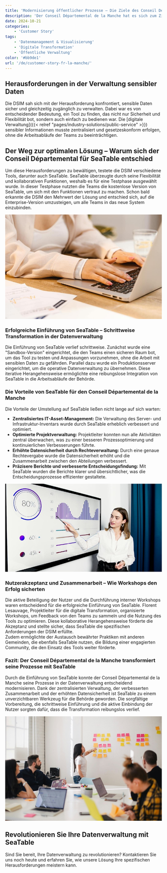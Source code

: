 ```yaml
---
title: 'Modernisierung öffentlicher Prozesse – Die Ziele des Conseil Départemental de la Manche'
description: 'Der Conseil Départemental de la Manche hat es sich zum Ziel gesetzt, die Verwaltung und Modernisierung der Datenprozesse seiner Behörde zu optimieren. Um den wachsenden Anforderungen gerecht zu werden, arbeitete die Direktion für Informationssysteme und Modernisierung (DSIM) daran, effizientere Lösungen für die Datenverwaltung zu finden. Excel-Tabellen waren bisher ein zentrales Werkzeug, doch die zunehmenden Einschränkungen in der Zentralisierung und der Verwaltung von Zugriffsrechten machten eine neue Lösung notwendig.'
date: 2024-10-21
categories:
    - 'Customer Story'
tags:
    - 'Datenmanagement & Visualisierung'
    - 'Digitale Transformation'
    - 'Öffentliche Verwaltung'
color: '#bb9de1'
url: '/de/customer-story-fr-la-manche/'
---
```


## Herausforderungen in der Verwaltung sensibler Daten

Die DSIM sah sich mit der Herausforderung konfrontiert, sensible Daten sicher und gleichzeitig zugänglich zu verwalten. Dabei war es von entscheidender Bedeutung, ein Tool zu finden, das nicht nur Sicherheit und Flexibilität bot, sondern auch einfach zu bedienen war. Die [digitale Verwaltung]({{< relref "pages/industry-solutions/public-service" >}}) sensibler Informationen musste zentralisiert und gesetzeskonform erfolgen, ohne die Arbeitsabläufe der Teams zu beeinträchtigen.

## Der Weg zur optimalen Lösung – Warum sich der Conseil Départemental für SeaTable entschied

Um diese Herausforderungen zu bewältigen, testete die DSIM verschiedene Tools, darunter auch SeaTable. SeaTable überzeugte durch seine Flexibilität und kollaborativen Funktionen, weshalb es für eine Testphase ausgewählt wurde. In dieser Testphase nutzten die Teams die kostenlose Version von SeaTable, um sich mit den Funktionen vertraut zu machen. Schon bald erkannte die DSIM den Mehrwert der Lösung und entschied sich, auf die Enterprise-Version umzusteigen, um alle Teams in das neue System einzubinden.

![](pexels-anthonyshkraba-production-8374293.jpg)

### Erfolgreiche Einführung von SeaTable – Schrittweise Transformation in der Datenverwaltung

Die Einführung von SeaTable verlief schrittweise. Zunächst wurde eine "Sandbox-Version" eingerichtet, die den Teams einen sicheren Raum bot, um das Tool zu testen und Anpassungen vorzunehmen, ohne die Arbeit mit sensiblen Daten zu gefährden. Parallel dazu wurde ein Produktionsserver eingerichtet, um die operative Datenverwaltung zu übernehmen. Diese iterative Herangehensweise ermöglichte eine reibungslose Integration von SeaTable in die Arbeitsabläufe der Behörde.

### Die Vorteile von SeaTable für den Conseil Départemental de la Manche

Die Vorteile der Umstellung auf SeaTable ließen nicht lange auf sich warten:

- **Zentralisiertes IT-Asset-Management:** Die Verwaltung des Server- und Infrastruktur-Inventars wurde durch SeaTable erheblich verbessert und optimiert.
- **Optimierte Projektverwaltung:** Projektleiter konnten nun alle Aktivitäten zentral überwachen, was zu einer besseren Prozessoptimierung und kontinuierlichen Verbesserungen führte.
- **Erhöhte Datensicherheit durch Rechteverwaltung:** Durch eine genaue Rechtevergabe wurde die Datensicherheit erhöht und die Zusammenarbeit zwischen den Abteilungen verbessert.
- **Präzisere Berichte und verbesserte Entscheidungsfindung:** Mit SeaTable wurden die Berichte klarer und übersichtlicher, was die Entscheidungsprozesse effizienter gestaltete.

![](pexels-artempodrez-5716042.jpg)

### Nutzerakzeptanz und Zusammenarbeit – Wie Workshops den Erfolg sicherten

Die aktive Beteiligung der Nutzer und die Durchführung interner Workshops waren entscheidend für die erfolgreiche Einführung von SeaTable. Florent Lesauvage, Projektleiter für die digitale Transformation, organisierte Workshops, um Feedback von den Teams zu sammeln und die Nutzung des Tools zu optimieren. Diese kollaborative Herangehensweise förderte die Akzeptanz und stellte sicher, dass SeaTable die spezifischen Anforderungen der DSIM erfüllte.  
Zudem ermöglichte der Austausch bewährter Praktiken mit anderen Gemeinden, die ebenfalls SeaTable nutzen, die Bildung einer engagierten Community, die den Einsatz des Tools weiter förderte.

### Fazit: Der Conseil Départemental de la Manche transformiert seine Prozesse mit SeaTable

Durch die Einführung von SeaTable konnte der Conseil Départemental de la Manche seine Prozesse in der Datenverwaltung entscheidend modernisieren. Dank der zentralisierten Verwaltung, der verbesserten Zusammenarbeit und der erhöhten Datensicherheit ist SeaTable zu einem unverzichtbaren Werkzeug für die Behörde geworden. Die sorgfältige Vorbereitung, die schrittweise Einführung und die aktive Einbindung der Nutzer sorgten dafür, dass die Transformation reibungslos verlief.

![](jason-goodman-Oalh2MojUuk-unsplash.jpg)

## Revolutionieren Sie Ihre Datenverwaltung mit SeaTable

Sind Sie bereit, Ihre Datenverwaltung zu revolutionieren? Kontaktieren Sie uns noch heute und erfahren Sie, wie unsere Lösung Ihre spezifischen Herausforderungen meistern kann.

